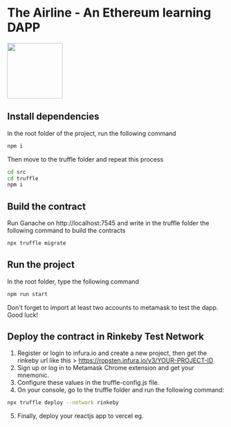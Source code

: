 # The Airline - An Ethereum learning DAPP

<img src="https://logos-marcas.com/wp-content/uploads/2020/12/Ethereum-Logo.png" width="128">

## Install dependencies
In the root folder of the project, run the following command
```sh
npm i
```

Then move to the truffle folder and repeat this process
```sh
cd src
cd truffle
npm i
```

## Build the contract
Run Ganache on http://localhost:7545 and write in the truffle folder the following command to build the contracts
```sh
npx truffle migrate
```

## Run the project
In the root folder, type the following command
```sh
npm run start
```
Don't forget to import at least two accounts to metamask to test the dapp.
Good luck!

## Deploy the contract in Rinkeby Test Network
1. Register or login to infura.io and create a new project, then get the rinkeby url like this > https://ropsten.infura.io/v3/YOUR-PROJECT-ID
2. Sign up or log in to Metamask Chrome extension and get your mnemonic.
3. Configure these values in the truffle-config.js file.
4. On your console, go to the truffle folder and run the following command:
```sh
npx truffle deploy --network rinkeby
```
5. Finally, deploy your reactjs app to vercel eg.